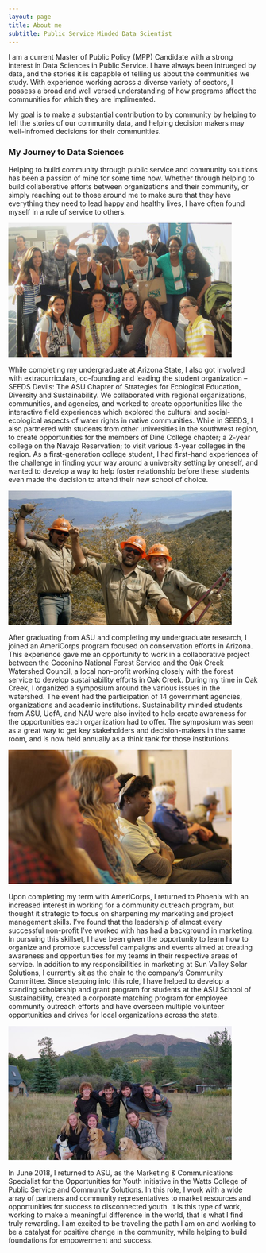 ```yaml
---
layout: page
title: About me
subtitle: Public Service Minded Data Scientist
---
```


I am a current Master of Public Policy (MPP) Candidate with a strong interest in Data Sciences in Public Service. I have always been intrueged by data, and the stories it is capapble of telling us about the communities we study. With experience working across a diverse variety of sectors, I possess a broad and well versed understanding of how programs affect the communities for which they are implimented.

My goal is to make a substantial contribution to by community by helping to tell the stories of our community data, and helping decision makers may well-infromed decisions for their communities.

### My Journey to Data Sciences

Helping to build community through public service and community solutions has been a passion of mine for some time now. Whether through helping to build collaborative efforts between organizations and their community, or simply reaching out to those around me to make sure that they have everything they need to lead happy and healthy lives, I have often found myself in a role of service to others.

![research students](seedslong.png)

While completing my undergraduate at Arizona State, I also got involved with extracurriculars, co-founding and leading the student organization – SEEDS Devils: The ASU Chapter of Strategies for Ecological Education, Diversity and Sustainability. We collaborated with regional organizations, communities, and agencies, and worked to create opportunities like the interactive field experiences which explored the cultural and social-ecological aspects of water rights in native communities. While in SEEDS, I also partnered with students from other universities in the southwest region, to create opportunities for the members of Dine College chapter; a 2-year college on the Navajo Reservation; to visit various 4-year colleges in the region. As a first-generation college student, I had first-hand experiences of the challenge in finding your way around a university setting by oneself, and wanted to develop a way to help foster relationship before these students even made the decision to attend their new school of choice.

![field work](CRECLong.png)

After graduating from ASU and completing my undergraduate research, I joined an AmeriCorps program focused on conservation efforts in Arizona. This experience gave me an opportunity to work in a collaborative project between the Coconino National Forest Service and the Oak Creek Watershed Council, a local non-profit working closely with the forest service to develop sustainability efforts in Oak Creek. During my time in Oak Creek, I organized a symposium around the various issues in the watershed. The event had the participation of 14 government agencies, organizations and academic institutions. Sustainability minded students from ASU, UofA, and NAU were also invited to help create awareness for the opportunities each organization had to offer. The symposium was seen as a great way to get key stakeholders and decision-makers in the same room, and is now held annually as a think tank for those institutions.

![educational conference](CRECLong2.png)

Upon completing my term with AmeriCorps, I returned to Phoenix with an increased interest in working for a community outreach program, but thought it strategic to focus on sharpening my marketing and project management skills. I’ve found that the leadership of almost every successful non-profit I’ve worked with has had a background in marketing. In pursuing this skillset, I have been given the opportunity to learn how to organize and promote successful campaigns and events aimed at creating awareness and opportunities for my teams in their respective areas of service. In addition to my responsibilities in marketing at Sun Valley Solar Solutions, I currently sit as the chair to the company’s Community Committee. Since stepping into this role, I have helped to develop a standing scholarship and grant program for students at the ASU School of Sustainability, created a corporate matching program for employee community outreach efforts and have overseen multiple volunteer opportunities and drives for local organizations across the state.

![community](GenLong.png)

In June 2018, I returned to ASU, as the Marketing & Communications Specialist for the Opportunities for Youth initiative in the Watts College of Public Service and Community Solutions. In this role, I work with a wide array of partners and community representatives to market resources and opportunities for success to disconnected youth. It is this type of work, working to make a meaningful difference in the world, that is what I find truly rewarding. I am excited to be traveling the path I am on and working to be a catalyst for positive change in the community, while helping to build foundations for empowerment and success.
